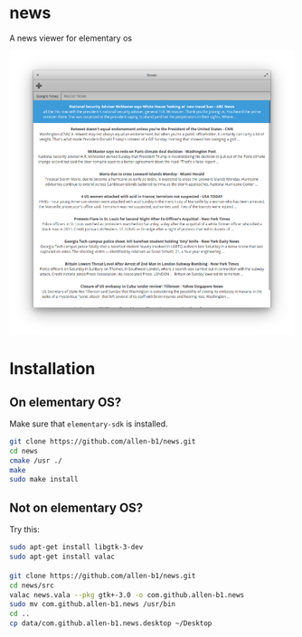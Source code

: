 # news
A news viewer for elementary os

![Screenshot](screenshot.png)

# Installation
## On elementary OS?
Make sure that `elementary-sdk` is installed.

```bash
git clone https://github.com/allen-b1/news.git
cd news
cmake /usr ./
make
sudo make install
```
## Not on elementary OS?
Try this:

```bash
sudo apt-get install libgtk-3-dev
sudo apt-get install valac

git clone https://github.com/allen-b1/news.git
cd news/src
valac news.vala --pkg gtk+-3.0 -o com.github.allen-b1.news
sudo mv com.github.allen-b1.news /usr/bin
cd ..
cp data/com.github.allen-b1.news.desktop ~/Desktop
```
